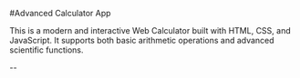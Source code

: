 #Advanced Calculator App

This is a modern and interactive Web Calculator built with HTML, CSS, and JavaScript. It supports both basic arithmetic operations and advanced scientific functions.

--
